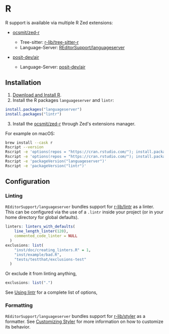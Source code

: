 # R

R support is available via multiple R Zed extensions:

- [ocsmit/zed-r](https://github.com/ocsmit/zed-r)
  - Tree-sitter: [r-lib/tree-sitter-r](https://github.com/r-lib/tree-sitter-r)
  - Language-Server: [REditorSupport/languageserver](https://github.com/REditorSupport/languageserver)

- [posit-dev/air](https://github.com/posit-dev/air/tree/main/editors/zed)
  - Language-Server: [posit-dev/air](https://github.com/posit-dev/air)

## Installation

1. [Download and Install R](https://cloud.r-project.org/).
2. Install the R packages `languageserver` and `lintr`:

```R
install.packages("languageserver")
install.packages("lintr")
```

3. Install the [ocsmit/zed-r](https://github.com/ocsmit/zed-r) through Zed's extensions manager.

For example on macOS:

```sh
brew install --cask r
Rscript --version
Rscript -e 'options(repos = "https://cran.rstudio.com/"); install.packages("languageserver")'
Rscript -e 'options(repos = "https://cran.rstudio.com/"); install.packages("lintr")'
Rscript -e 'packageVersion("languageserver")'
Rscript -e 'packageVersion("lintr")'
```

## Configuration

### Linting

`REditorSupport/languageserver` bundles support for [r-lib/lintr](https://github.com/r-lib/lintr) as a linter. This can be configured via the use of a `.lintr` inside your project (or in your home directory for global defaults).

```r
linters: linters_with_defaults(
    line_length_linter(120),
    commented_code_linter = NULL
  )
exclusions: list(
    "inst/doc/creating_linters.R" = 1,
    "inst/example/bad.R",
    "tests/testthat/exclusions-test"
  )
```

Or exclude it from linting anything,

```r
exclusions: list(".")
```

See [Using lintr](https://lintr.r-lib.org/articles/lintr.html) for a complete list of options,

### Formatting

`REditorSupport/languageserver` bundles support for [r-lib/styler](https://github.com/r-lib/styler) as a formatter. See [Customizing Styler](https://cran.r-project.org/web/packages/styler/vignettes/customizing_styler.html) for more information on how to customize its behavior.

<!--
TBD: Get this working

### REditorSupport/languageserver Configuration

You can configure the [R languageserver settings](https://github.com/REditorSupport/languageserver#settings) via Zed Project Settings `.zed/settings.json` or Zed User Settings `~/.config/zed/settings.json`:

For example to disable Lintr linting and suppress code snippet suggestions (both enabled by default):

```json
{
  "lsp": {
    "r_language_server": {
      "settings": {
        "r": {
          "lsp": {
            "diagnostics": false,
            "snippet_support": false
          }
        }
      }
    }
  }
}
```

-->

<!--
TBD: R REPL Docs

## REPL

### Ark Installation

To use the Zed REPL with R you need to install [Ark](https://github.com/posit-dev/ark), an R Kernel for Jupyter applications.
You can down the latest version from the [Ark GitHub Releases](https://github.com/posit-dev/ark/releases) and then extract the `ark` binary to a directory in your `PATH`.

For example to install the latest non-debug build:

```sh
# macOS
cd /tmp
curl -L -o ark-latest-darwin.zip \
    $(curl -s "https://api.github.com/repos/posit-dev/ark/releases/latest" | \
    jq -r '.assets[] | select(.name | contains("darwin-universal") and (contains("debug") | not)) | .browser_download_url')
unzip ark-latest-darwin.zip ark
sudo mv /tmp/ark /usr/local/bin/
```

```sh
# Linux X86_64
cd /tmp
curl -L -o ark-latest-linux.zip \
    $(curl -s "https://api.github.com/repos/posit-dev/ark/releases/latest" \
        | jq -r '.assets[] | select(.name | contains("linux-x64") and (contains("debug") | not)) | .browser_download_url'
    )
unzip ark-latest-linux.zip ark
sudo mv /tmp/ark /usr/local/bin/
```

-->
